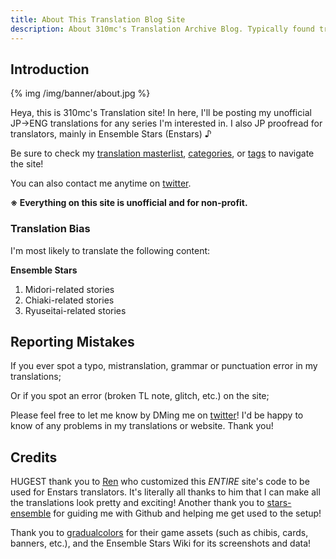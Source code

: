 ```yaml
---
title: About This Translation Blog Site
description: About 310mc's Translation Archive Blog. Typically found translating Enstars (Ensemble Stars) and Helios content.
---
```


## Introduction
{% img /img/banner/about.jpg %}

Heya, this is 310mc's Translation site! In here, I'll be posting my unofficial JP→ENG translations for any series I'm interested in. I also JP proofread for translators, mainly in Ensemble Stars (Enstars) ♪

Be sure to check my <a href="/translations/" target="_blank">translation masterlist</a>, <a href="/categories/" target="_blank">categories</a>, or <a href="/tags/" target="_blank">tags</a> to navigate the site!

You can also contact me anytime on <a href="https://twitter.com/310mc1" target="_blank">twitter</a>.

**※ Everything on this site is unofficial and for non-profit.**

### Translation Bias

I'm most likely to translate the following content:

**Ensemble Stars**
1. Midori-related stories
2. Chiaki-related stories
3. Ryuseitai-related stories

<!--**Helios Rising Heroes**
1. Will-related stories
2. South Sector-related stories-->

## Reporting Mistakes

If you ever spot a typo, mistranslation, grammar or punctuation error in my translations;

Or if you spot an error (broken TL note, glitch, etc.) on the site;

Please feel free to let me know by DMing me on <a href="https://twitter.com/310mc1" target="_blank">twitter</a>! I'd be happy to know of any problems in my translations or website. Thank you!

## Credits

HUGEST thank you to <a href="https://watatomo.github.io/" target="_blank">Ren</a> who customized this *ENTIRE* site's code to be used for Enstars translators. It's literally all thanks to him that I can make all the translations look pretty and exciting! Another thank you to <a href="https://stars-ensemble.tumblr.com/" target="_blank">stars-ensemble</a> for guiding me with Github and helping me get used to the setup!

Thank you to <a href="https://twitter.com/gradualcolors" target="_blank">gradualcolors</a> for their game assets (such as chibis, cards, banners, etc.), and the Ensemble Stars Wiki for its screenshots and data!
